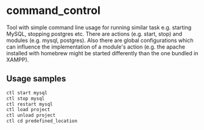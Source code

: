 # command_control
Tool with simple command line usage for running similar task e.g. starting MySQL, stopping postgres etc.
There are actions (e.g. start, stop) and modules (e.g. mysql, postgres).
Also there are global configurations which can influence the implementation of a module's action
(e.g. the apache installed with homebrew might be started differently than the one bundled in XAMPP).

## Usage samples

```bash
ctl start mysql
ctl stop mysql
ctl restart mysql
ctl load project
ctl unload project
ctl cd predefined_location
```
